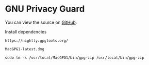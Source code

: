 
# GNU Privacy Guard

You can view the source on [GitHub](https://github.com/craigfrancis/framework/blob/master/framework/0.1/library/class/gpg.php).

Install dependencies

	https://nightly.gpgtools.org/

	MacGPG1-latest.dmg

	sudo ln -s /usr/local/MacGPG1/bin/gpg-zip /usr/local/bin/gpg-zip
